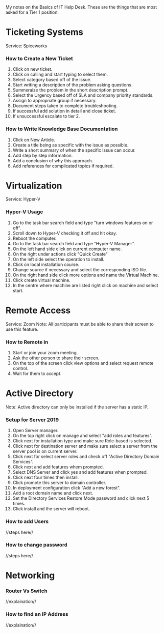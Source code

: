 My notes on the Basics of IT Help Desk. These are the things that are most asked for a Tier 1 position.

# Ticketing Systems
Service: Spiceworks

### How to Create a New Ticket
1. Click on new ticket.
2. Click on calling and start typing to select them.
3. Select category based off of the issue.
4. Start writing a description of the problem asking questions.
5. Summeraize the problem in the short description prompt.
6. Select the Urgency based off of SLA and company priority standards.
7. Assign to appropriate group if necessary.
8. Document steps taken to complete troubleshooting.
9. If successful add solution in detail and close ticket.
10. If unsuccessful escalate to tier 2.

### How to Write Knowledge Base Documentation
1. Click on New Article.
2. Create a title being as specific with the issue as possible.
3. Write a short summary of when the specific issue can occur.
4. Add step by step information.
5. Add a conclusion of why this approach.
6. Add references for complicated topics if required.

# Virtualization
Service: Hyper-V

### Hyper-V Usage
1. Go to the task bar search field and type "turn windows features on or off".
2. Scroll down to Hyper-V checking it off and hit okay.
3. Reboot the computer.
4. Go to the task bar search field and type "Hyper-V Manager".
5. On the left hand side click on current computer name.
6. On the right under actions click "Quick Create"
7. On the left side select the operation to install.
8. Click on local installation course.
9. Change source if necessary and select the corresponding ISO file.
10. On the right hand side click more options and name the Virtual Machine.
11. Click create virtual machine.
12. In the centre where machine are listed right click on machine and select start.

# Remote Access
Service: Zoom
Note: All participants must be able to share their screen to use this feature.

### How to Remote in
1. Start or join your zoom meeting.
2. Ask the other person to share their screen.
3. On the top of the screen click view options and select request remote control.
4. Wait for them to accept.

# Active Directory
Note: Active directory can only be installed if the server has a static IP.

### Setup for Server 2019
1. Open Server manager.
2. On the top right click on manage and select "add roles and features".
3. Click next for installation type and make sure Role-based is selected.
4. Click next for destination server and make sure select a server from the server pool is on current server.
5. Click next for select server roles and check off "Active Directory Domain Services".
6. Click next and add features whem prompted.
7. Select DNS Server and click yes and add features when prompted.
8. Click next four times then install.
9. Click promote this server to domain controller.
10. In deployment configuration click "Add a new forest".
11. Add a root domain name and click next.
12. Set the Directory Services Restore Mode password and click next 5 times.
13. Click install and the server will reboot.

### How to add Users
//steps here//

### How to change password
//steps here//

# Networking

### Router Vs Switch
//explaination//

### How to find an IP Address
//explaination//
